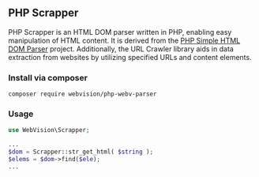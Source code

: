 ## PHP Scrapper

PHP Scrapper is an HTML DOM parser written in PHP, enabling easy manipulation of HTML content. It is derived from the [PHP Simple HTML DOM Parser](https://simplehtmldom.sourceforge.io/docs/1.9/index.html) project. Additionally, the URL Crawler library aids in data extraction from websites by utilizing specified URLs and content elements.

### Install via composer

```composer require webvision/php-webv-parser```

### Usage

```php
use WebVision\Scrapper;

...
$dom = Scrapper::str_get_html( $string );
$elems = $dom->find($ele);
...

```
